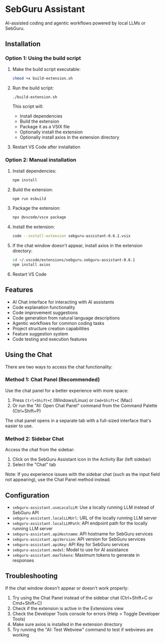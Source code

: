 # SebGuru Assistant

AI-assisted coding and agentic workflows powered by local LLMs or SebGuru.

## Installation

### Option 1: Using the build script

1. Make the build script executable:
   ```bash
   chmod +x build-extension.sh
   ```

2. Run the build script:
   ```bash
   ./build-extension.sh
   ```

   This script will:
   - Install dependencies
   - Build the extension
   - Package it as a VSIX file
   - Optionally install the extension
   - Optionally install axios in the extension directory

3. Restart VS Code after installation

### Option 2: Manual installation

1. Install dependencies:
   ```bash
   npm install
   ```

2. Build the extension:
   ```bash
   npm run esbuild
   ```

3. Package the extension:
   ```bash
   npx @vscode/vsce package
   ```

4. Install the extension:
   ```bash
   code --install-extension sebguru-assistant-0.6.1.vsix
   ```

5. If the chat window doesn't appear, install axios in the extension directory:
   ```bash
   cd ~/.vscode/extensions/sebguru.sebguru-assistant-0.6.1
   npm install axios
   ```

6. Restart VS Code

## Features

- AI Chat interface for interacting with AI assistants
- Code explanation functionality
- Code improvement suggestions
- Code generation from natural language descriptions
- Agentic workflows for common coding tasks
- Project structure creation capabilities
- Feature suggestion system
- Code testing and execution features

## Using the Chat

There are two ways to access the chat functionality:

### Method 1: Chat Panel (Recommended)

Use the chat panel for a better experience with more space:

1. Press `Ctrl+Shift+C` (Windows/Linux) or `Cmd+Shift+C` (Mac)
2. Or run the "AI: Open Chat Panel" command from the Command Palette (Ctrl+Shift+P)

The chat panel opens in a separate tab with a full-sized interface that's easier to use.

### Method 2: Sidebar Chat

Access the chat from the sidebar:

1. Click on the SebGuru Assistant icon in the Activity Bar (left sidebar)
2. Select the "Chat" tab

Note: If you experience issues with the sidebar chat (such as the input field not appearing), use the Chat Panel method instead.

## Configuration

- `sebguru-assistant.useLocalLLM`: Use a locally running LLM instead of SebGuru API
- `sebguru-assistant.localLLMUrl`: URL of the locally running LLM server
- `sebguru-assistant.localLLMPath`: API endpoint path for the locally running LLM server
- `sebguru-assistant.apiHostname`: API hostname for SebGuru services
- `sebguru-assistant.apiVersion`: API version for SebGuru services
- `sebguru-assistant.apiKey`: API Key for SebGuru services
- `sebguru-assistant.model`: Model to use for AI assistance
- `sebguru-assistant.maxTokens`: Maximum tokens to generate in responses

## Troubleshooting

If the chat window doesn't appear or doesn't work properly:

1. Try using the Chat Panel instead of the sidebar chat (Ctrl+Shift+C or Cmd+Shift+C)
2. Check if the extension is active in the Extensions view
3. Check the Developer Tools console for errors (Help > Toggle Developer Tools)
4. Make sure axios is installed in the extension directory
5. Try running the "AI: Test Webview" command to test if webviews are working
